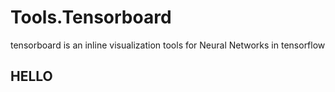 # Tools.Tensorboard

tensorboard is an inline visualization tools for Neural Networks in tensorflow


## HELLO

